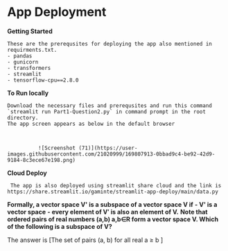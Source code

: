 # App Deployment

   **Getting Started**

    These are the prerequsites for deploying the app also mentioned in requirments.txt.
    - pandas
    - gunicorn
    - transformers
    - streamlit
    - tensorflow-cpu==2.8.0

   **To Run locally**

    Download the necessary files and prerequsites and run this command `streamlit run Part1-Question2.py` in command prompt in the root directory.
    The app screen appears as below in the default browser



              ![Screenshot (71)](https://user-images.githubusercontent.com/21020999/169807913-0bbad9c4-be92-42d9-9184-8c3ece67e198.png)


   **Cloud Deploy**

     The app is also deployed using streamlit share cloud and the link is https://share.streamlit.io/gaminte/streamlit-app-deploy/main/data.py
     
     
 
 

**Formally, a vector space V' is a subspace of a vector space V if**
   **- V' is a vector space**
   **- every element of V′ is also an element of V.**
**Note that ordered pairs of real numbers (a,b) a,b∈R form a vector space V. Which of the following is a subspace of V?**

  The answer is [The set of pairs (a, b) for all real a ≥ b ]



 

